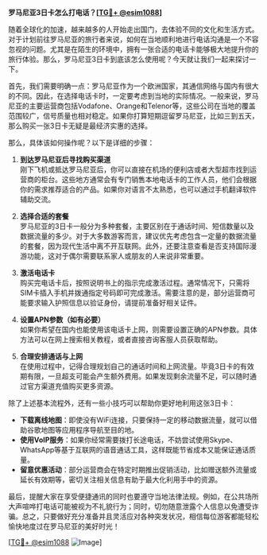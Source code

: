 **罗马尼亚3日卡怎么打电话？[[TG💪+ @esim1088](https://t.me/s/esim1088)]**

随着全球化的加速，越来越多的人开始走出国门，去体验不同的文化和生活方式。对于计划前往罗马尼亚的旅行者来说，如何在当地顺利地进行电话沟通是一个不容忽视的问题。尤其是在陌生的环境中，拥有一张合适的电话卡能够极大地提升你的旅行体验。那么，罗马尼亚3日卡到底该怎么使用呢？今天就让我们一起来探讨一下。

首先，我们需要明确一点：罗马尼亚作为一个欧洲国家，其通信网络与国内有很大的不同。因此，在选择电话卡时，一定要考虑到当地的实际情况。一般来说，罗马尼亚的主要运营商包括Vodafone、Orange和Telenor等，这些公司在当地的覆盖范围较广，信号质量也相对稳定。如果你打算短期逗留罗马尼亚，比如三到五天，那么购买一张3日卡无疑是最经济实惠的选择。

那么，具体该如何操作呢？以下是详细的步骤：

1. **到达罗马尼亚后寻找购买渠道**  
   刚下飞机或抵达罗马尼亚后，你可以直接在机场的便利店或者大型超市找到运营商的柜台。这些地方通常会有专门销售本地电话卡的工作人员，他们会根据你的需求推荐适合的产品。如果你对语言不太熟悉，也可以通过手机翻译软件辅助交流。

2. **选择合适的套餐**  
   罗马尼亚的3日卡一般分为多种套餐，主要区别在于通话时间、短信数量以及数据流量的多少。对于大多数游客而言，建议优先考虑包含一定量的数据流量的套餐，因为现代生活中离不开互联网。此外，还要注意查看是否支持国际漫游功能，这对于偶尔需要联系家人或朋友的人来说非常重要。

3. **激活电话卡**  
   购买完电话卡后，按照说明书上的指示完成激活过程。通常情况下，只需将SIM卡插入手机并拨通指定号码即可完成激活。需要注意的是，部分运营商可能要求输入护照信息以验证身份，请提前准备好相关证件。

4. **设置APN参数（如有必要）**  
   如果你希望在国内也能使用该电话卡上网，则需要设置正确的APN参数。具体方法可以在网上搜索相关教程，或者直接咨询客服人员获取帮助。

5. **合理安排通话与上网**  
   在使用过程中，记得合理规划自己的通话时间和上网流量。毕竟3日卡的有效期有限，一旦超支可能会产生额外费用。如果发现剩余流量不足，可以随时通过官方渠道充值购买更多资源。

除了上述基本流程外，还有一些小技巧可以帮助你更好地利用这张3日卡：

- **下载离线地图**：即使没有WiFi连接，只要保持一定的移动数据流量，就可以借助谷歌地图等应用程序导航至目的地。
- **使用VoIP服务**：如果你经常需要拨打长途电话，不妨尝试使用Skype、WhatsApp等基于互联网的语音通话工具，这样既能节省成本又能保证通话质量。
- **留意优惠活动**：部分运营商会在特定时期推出促销活动，比如赠送额外流量或延长有效期等，密切关注相关信息有助于最大化利用手中的资源。

最后，提醒大家在享受便捷通讯的同时也要遵守当地法律法规。例如，在公共场所大声喧哗打电话可能被视为不礼貌行为；同时，切勿随意泄露个人信息以免遭受诈骗。总之，只要做好充分准备并且灵活应对各种突发状况，相信每位游客都能轻松愉快地度过在罗马尼亚的美好时光！

[[TG💪+ @esim1088](https://t.me/s/esim1088) ![Image](https://i.postimg.cc/4NQfJmqS/Snipaste-2025-05-13-00-14-12.png)]